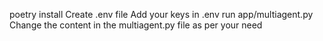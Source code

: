 poetry install
Create .env file
Add your keys in .env
run app/multiagent.py
Change the content in the multiagent.py file as per your need
